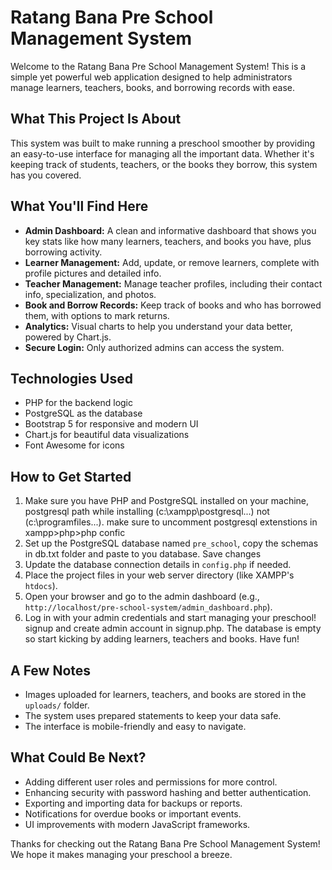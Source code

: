 # Ratang Bana Pre School Management System

Welcome to the Ratang Bana Pre School Management System! This is a simple yet powerful web application designed to help administrators manage learners, teachers, books, and borrowing records with ease.

## What This Project Is About

This system was built to make running a preschool smoother by providing an easy-to-use interface for managing all the important data. Whether it's keeping track of students, teachers, or the books they borrow, this system has you covered.

## What You'll Find Here

- **Admin Dashboard:** A clean and informative dashboard that shows you key stats like how many learners, teachers, and books you have, plus borrowing activity.
- **Learner Management:** Add, update, or remove learners, complete with profile pictures and detailed info.
- **Teacher Management:** Manage teacher profiles, including their contact info, specialization, and photos.
- **Book and Borrow Records:** Keep track of books and who has borrowed them, with options to mark returns.
- **Analytics:** Visual charts to help you understand your data better, powered by Chart.js.
- **Secure Login:** Only authorized admins can access the system.

## Technologies Used

- PHP for the backend logic
- PostgreSQL as the database
- Bootstrap 5 for responsive and modern UI
- Chart.js for beautiful data visualizations
- Font Awesome for icons

## How to Get Started

1. Make sure you have PHP and PostgreSQL installed on your machine, postgresql path while installing (c:\xampp\postgresql\...) not (c:\programfiles...).
   make sure to uncomment postgresql extenstions in xampp>php>php confic
2. Set up the PostgreSQL database named `pre_school`, copy the schemas in db.txt folder and paste to you database. Save changes
3. Update the database connection details in `config.php` if needed.
4. Place the project files in your web server directory (like XAMPP's `htdocs`).
5. Open your browser and go to the admin dashboard (e.g., `http://localhost/pre-school-system/admin_dashboard.php`).
6. Log in with your admin credentials and start managing your preschool! signup and create admin account in signup.php. The database is empty so start kicking by adding learners, teachers and books. Have fun!


## A Few Notes

- Images uploaded for learners, teachers, and books are stored in the `uploads/` folder.
- The system uses prepared statements to keep your data safe.
- The interface is mobile-friendly and easy to navigate.

## What Could Be Next?

- Adding different user roles and permissions for more control.
- Enhancing security with password hashing and better authentication.
- Exporting and importing data for backups or reports.
- Notifications for overdue books or important events.
- UI improvements with modern JavaScript frameworks.

Thanks for checking out the Ratang Bana Pre School Management System! We hope it makes managing your preschool a breeze.
